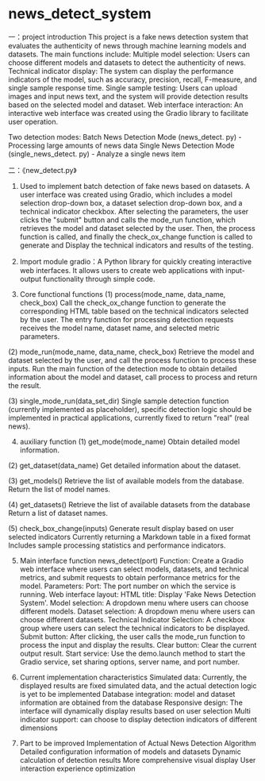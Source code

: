 # news_detect_system
一：project introduction
This project is a fake news detection system that evaluates the authenticity of news through machine learning models and datasets. The main functions include:
Multiple model selection: Users can choose different models and datasets to detect the authenticity of news.
Technical indicator display: The system can display the performance indicators of the model, such as accuracy, precision, recall, F-measure, and single sample response time.
Single sample testing: Users can upload images and input news text, and the system will provide detection results based on the selected model and dataset.
Web interface interaction: An interactive web interface was created using the Gradio library to facilitate user operation.

Two detection modes:
Batch News Detection Mode (news_detect. py) - Processing large amounts of news data
Single News Detection Mode (single_news_detect. py) - Analyze a single news item     <!-- by 黄明娟 -->


二：《new_detect.py》
1. Used to implement batch detection of fake news based on datasets.
A user interface was created using Gradio, which includes a model selection drop-down box, a dataset selection drop-down box, and a technical indicator checkbox.
After selecting the parameters, the user clicks the "submit" button and calls the mode_run function, which retrieves the model and dataset selected by the user. Then, the process function is called, and finally the check_ox_change function is called to generate and
Display the technical indicators and results of the testing.                        <!-- by 黄明娟 -->

2. Import module
gradio：A Python library for quickly creating interactive web interfaces. It allows users to create web applications with input-output functionality through simple code.          <!-- by 黄明娟 -->

3. Core functional functions
(1) process(mode_name, data_name, check_box)
Call the check_ox_change function to generate the corresponding HTML table based on the technical indicators selected by the user.
The entry function for processing detection requests receives the model name, dataset name, and selected metric parameters.   <!-- by 黄明娟 -->

(2) mode_run(mode_name, data_name, check_box)
Retrieve the model and dataset selected by the user, and call the process function to process these inputs.
Run the main function of the detection mode to obtain detailed information about the model and dataset, call process to process and return the result.        <!-- by 黄明娟 -->

(3) single_mode_run(data_set_dir)
Single sample detection function (currently implemented as placeholder), specific detection logic should be implemented in practical applications, currently fixed to return "real" (real news).               <!-- by 黄明娟 -->

4. auxiliary function 
(1) get_mode(mode_name)
Obtain detailed model information.      <!-- by 黄明娟 -->

(2) get_dataset(data_name)
Get detailed information about the dataset.      <!-- by 黄明娟 -->

(3) get_models()
Retrieve the list of available models from the database.
Return the list of model names.             <!-- by 黄明娟 -->

(4) get_datasets()
Retrieve the list of available datasets from the database
Return a list of dataset names.             <!-- by 黄明娟 -->

(5) check_box_change(inputs)
Generate result display based on user selected indicators
Currently returning a Markdown table in a fixed format
Includes sample processing statistics and performance indicators.          <!-- by 黄明娟 -->

5. Main interface function news_detect(port)
Function: Create a Gradio web interface where users can select models, datasets, and technical metrics, and submit requests to obtain performance metrics for the model.
Parameters:
Port: The port number on which the service is running.
Web interface layout:
HTML title: Display 'Fake News Detection System'.
Model selection: A dropdown menu where users can choose different models.
Dataset selection: A dropdown menu where users can choose different datasets.
Technical Indicator Selection: A checkbox group where users can select the technical indicators to be displayed.
Submit button: After clicking, the user calls the mode_run function to process the input and display the results.
Clear button: Clear the current output result.
Start service: Use the demo.launch method to start the Gradio service, set sharing options, server name, and port number.    <!-- by 黄明娟 -->

6. Current implementation characteristics
Simulated data: Currently, the displayed results are fixed simulated data, and the actual detection logic is yet to be implemented
Database integration: model and dataset information are obtained from the database
Responsive design: The interface will dynamically display results based on user selection
Multi indicator support: can choose to display detection indicators of different dimensions         <!-- by 黄明娟 -->

7. Part to be improved
Implementation of Actual News Detection Algorithm
Detailed configuration information of models and datasets
Dynamic calculation of detection results
More comprehensive visual display
User interaction experience optimization           <!-- by 黄明娟 -->